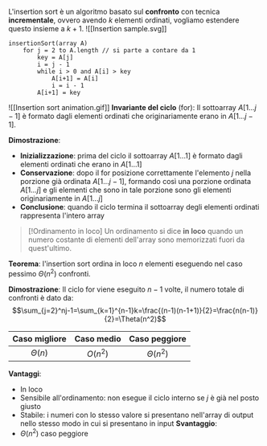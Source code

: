 L'insertion sort è un algoritmo basato sul **confronto** con tecnica **incrementale**, ovvero avendo $k$ elementi ordinati, vogliamo estendere questo insieme a $k+1$.
![[Insertion sample.svg]]
```
insertionSort(array A)
	for j = 2 to A.length // si parte a contare da 1
		key = A[j]
		i = j - 1
		while i > 0 and A[i] > key
			A[i+1] = A[i]
			i = i - 1
		A[i+1] = key
```
![[Insertion sort animation.gif]]
**Invariante del ciclo** (for):
Il sottoarray $A[1 ... j-1]$ è formato dagli elementi ordinati che originariamente erano in $A[1 ... j-1]$.

**Dimostrazione**:
- **Inizializzazione**: prima del ciclo il sottoarray $A[1 ... 1]$ è formato dagli elementi ordinati che erano in $A[1 ... 1]$
- **Conservazione**: dopo il for posizione correttamente l'elemento $j$ nella porzione già ordinata $A[1 ... j-1]$, formando così una porzione ordinata $A[1 ... j]$ e gli elementi che sono in tale porzione sono gli elementi originariamente in $A[1 ... j]$
- **Conclusione**: quando il ciclo termina il sottoarray degli elementi ordinati rappresenta l'intero array

>[!Ordinamento in loco]
>Un ordinamento si dice **in loco** quando un numero costante di elementi dell'array sono memorizzati fuori da quest'ultimo.

**Teorema**: l'insertion sort ordina in loco $n$ elementi eseguendo nel caso pessimo $\Theta(n^2)$ confronti.

**Dimostrazione**:
Il ciclo for viene eseguito $n-1$ volte, il numero totale di confronti è dato da:
$$\sum_{j=2}^nj-1=\sum_{k=1}^{n-1}k=\frac{(n-1)(n-1+1)}{2}=\frac{n(n-1)}{2}=\Theta(n^2)$$

| Caso migliore | Caso medio | Caso peggiore |
|:-------------:|:----------:|:-------------:|
|  $\Theta(n)$  |  $O(n^2)$  | $\Theta(n^2)$ |

**Vantaggi**:
- In loco
- Sensibile all'ordinamento: non esegue il ciclo interno se $j$ è già nel posto giusto
- Stabile: i numeri con lo stesso valore si presentano nell'array di output nello stesso modo in cui si presentano in input
**Svantaggio**:
- $\Theta(n^2)$ caso peggiore